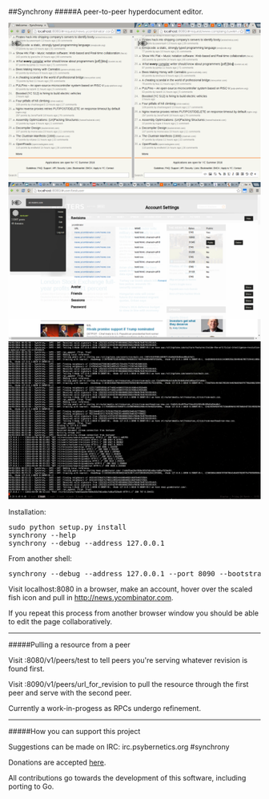 ##Synchrony
#####A peer-to-peer hyperdocument editor.

![Alt text](doc/img/synchrony1.png?raw=true "Collaborative Editor")
![Alt text](doc/img/synchrony2.png?raw=true "Revision Management")
![Alt text](doc/img/synchrony3.png?raw=true "Distributed HTTP")

Installation:
<pre>
sudo python setup.py install
synchrony --help
synchrony --debug --address 127.0.0.1
</pre>
From another shell:
<pre>
synchrony --debug --address 127.0.0.1 --port 8090 --bootstrap 127.0.0.1:8080
</pre>

Visit localhost:8080 in a browser, make an account, hover over the scaled fish icon and
pull in http://news.ycombinator.com.

If you repeat this process from another browser window you should be able to edit the page collaboratively.

----

#####Pulling a resource from a peer

Visit :8080/v1/peers/test to tell peers you're serving whatever revision is found first.

Visit :8090/v1/peers/url_for_revision to pull the resource through the first peer and serve with the second peer.

Currently a work-in-progess as RPCs undergo refinement.

----

#####How you can support this project

Suggestions can be made on IRC: irc.psybernetics.org #synchrony

Donations are accepted [here](https://paypal.me/LukeB42).

All contributions go towards the development of this software, including porting to Go.
